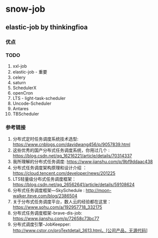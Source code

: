 # snow-job

## elastic-job by thinkingfioa
### 优点


### TODO 

1. xxl-job
2. elastic-job   - 重要
3. celery
4. saturn
5. SchedulerX
6. openCron
7. LTS - light-task-scheduler
8. Uncode-Scheduler
9. Antares
10. TBScheduler 

### 参考链接 
1. 分布式定时任务调度系统技术选型: https://www.cnblogs.com/davidwang456/p/9057839.html
2. 这些优秀的国产分布式任务调度系统，你用过几个 : https://blog.csdn.net/qq_16216221/article/details/70314337
3. 我所理解的分布式任务调度: https://www.jianshu.com/p/9bf9ddaac438
4. 分布式任务调度架构原理和设计介绍 ： https://cloud.tencent.com/developer/news/201225
5. LTS轻量级分布式任务调度框架：https://blog.csdn.net/qq_26562641/article/details/59108624
6. 分布式任务调度框架—SkySchedule : http://moon-walker.iteye.com/blog/2386504
7. 关于分布式任务调度平台，数人云的经验都在这里：https://www.sohu.com/a/192957718_332175
8. 分布式任务调度框架-brave-dis-job: https://www.jianshu.com/p/72658c73bc77
9. 分布式调度引擎-JobKeepper:  http://www.cstor.cn/proTextdetail_3613.html。[公司产品，无源代码]


